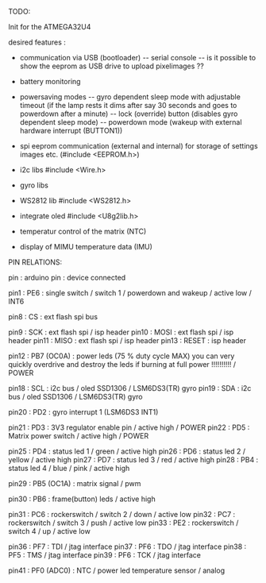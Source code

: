 TODO:

Init for the ATMEGA32U4 

desired features :


- communication via USB (bootloader)
-- serial console
-- is it possible to show the eeprom as USB drive to upload pixelimages ??

- battery monitoring

- powersaving modes 
-- gyro dependent sleep mode with adjustable timeout (if the lamp rests it dims after say 30 seconds and goes to powerdown after a minute)
-- lock (override) button (disables gyro dependent sleep mode)
-- powerdown mode (wakeup with external hardware interrupt (BUTTON1))

- spi eeprom communication (external and internal) for storage of settings images etc. (#include <EEPROM.h>)

- i2c libs  #include <Wire.h>

- gyro libs 

- WS2812 lib #include <WS2812.h>

- integrate oled #include <U8g2lib.h>

- temperatur control of the matrix (NTC)

- display of MIMU temperature data (IMU)

PIN RELATIONS: 


pin  : arduino pin : device connected

pin1  : PE6 : single switch / switch 1 / powerdown and wakeup / active low / INT6

pin8  : CS : ext flash spi bus

pin9  : SCK : ext flash spi / isp header
pin10 : MOSI : ext flash spi / isp header
pin11 : MISO : ext flash spi / isp header
pin13 : RESET :  isp header


pin12 : PB7 (OC0A) : power leds (75 % duty cycle MAX) you can very quickly overdrive and destroy the leds if burning at full power !!!!!!!!!! / POWER 

pin18 : SCL : i2c bus / oled SSD1306 / LSM6DS3(TR) gyro
pin19 : SDA : i2c bus / oled SSD1306 / LSM6DS3(TR) gyro

pin20 : PD2 : gyro interrupt 1 (LSM6DS3 INT1)

pin21 : PD3 : 3V3 regulator enable pin / active high / POWER
pin22 : PD5 : Matrix power switch / active high / POWER

pin25 : PD4 : status led 1 / green / active high
pin26 : PD6 : status led 2 / yellow / active high
pin27 : PD7 : status led 3 / red / active high
pin28 : PB4 : status led 4 / blue / pink / active high

pin29 : PB5 (OC1A) : matrix signal / pwm

pin30 : PB6 : frame(button) leds / active high

pin31 : PC6 : rockerswitch / switch 2 / down / active low
pin32 : PC7 : rockerswitch / switch 3 / push / active low
pin33 : PE2 : rockerswitch / switch 4 / up / active low

pin36 : PF7 : TDI / jtag interface
pin37 : PF6 : TDO / jtag interface
pin38 : PF5 : TMS / jtag interface
pin39 : PF6 : TCK / jtag interface

pin41 : PF0 (ADC0) : NTC / power led temperature sensor / analog




